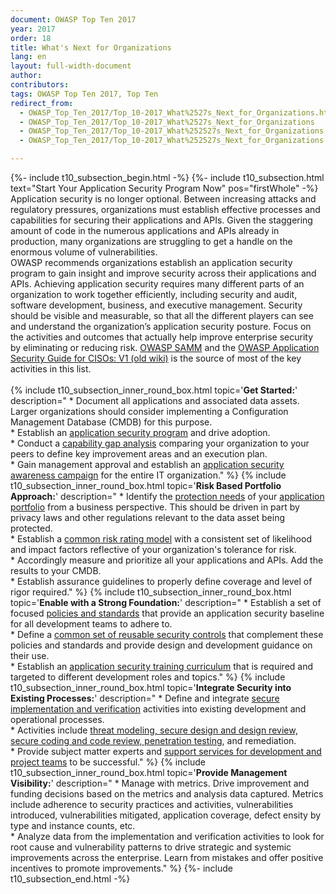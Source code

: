 ```yaml
---
document: OWASP Top Ten 2017
year: 2017
order: 18
title: What's Next for Organizations
lang: en
layout: full-width-document
author:
contributors:
tags: OWASP Top Ten 2017, Top Ten
redirect_from:
  - OWASP_Top_Ten_2017/Top_10-2017_What%2527s_Next_for_Organizations.html
  - OWASP_Top_Ten_2017/Top_10-2017_What%2527s_Next_for_Organizations
  - OWASP_Top_Ten_2017/Top_10-2017_What%252527s_Next_for_Organizations.html
  - OWASP_Top_Ten_2017/Top_10-2017_What%252527s_Next_for_Organizations

---
```


{%- include t10_subsection_begin.html -%}
{%- include t10_subsection.html text="Start Your Application Security Program Now" pos="firstWhole" -%}
Application security is no longer optional. Between increasing attacks and regulatory pressures, organizations must establish effective processes and capabilities for securing their applications and APIs. Given the staggering amount of code in the numerous applications and APIs already in production, many organizations are struggling to get a handle on the enormous volume of vulnerabilities.<br>
OWASP recommends organizations establish an application security program to gain insight and improve security across their applications and APIs. Achieving application security requires many different parts of an organization to work together efficiently, including security and audit, software development, business, and executive management. Security should be visible and measurable, so that all the different players can see and understand the organization’s application security posture. Focus on the activities and outcomes that actually help improve enterprise security by eliminating or reducing risk. [OWASP SAMM](/www-project-samm) and the [OWASP Application Security Guide for CISOs: V1 (old wiki)](https://wiki.owasp.org/index.php/Application_Security_Guide_For_CISOs) is the source of most of the key activities in this list.<br>
<br>
{% include t10_subsection_inner_round_box.html 
   topic='**Get Started:**' 
   description="
       * Document all applications and associated data assets. Larger organizations should consider implementing a Configuration Management Database (CMDB) for this purpose.<br>
       * Establish an [application security program](/www-project-samm) and drive adoption.<br>
       * Conduct a [capability gap analysis](/www-project-samm) comparing your organization to your peers to define key improvement areas and an execution plan.<br>
       * Gain management approval and establish an [application security awareness campaign](/www-project-samm) for the entire IT organization."
%}
{% include t10_subsection_inner_round_box.html 
   topic='**Risk Based Portfolio Approach:**' 
   description="
       * Identify the [protection needs](/www-project-samm) of your [application portfolio](/www-project-samm) from a business perspective. This should be driven in part by privacy laws and other regulations relevant to the data asset being protected.<br>
       * Establish a [common risk rating model](/www-community/OWASP_Risk_Rating_Methodology) with a consistent set of likelihood and impact factors reflective of your organization's tolerance for risk.<br>
       * Accordingly measure and prioritize all your applications and APIs. Add the results to your CMDB.<br>
       * Establish assurance guidelines to properly define coverage and level of rigor required."
%}
{% include t10_subsection_inner_round_box.html 
   topic='**Enable with a Strong Foundation:**' 
   description="
       * Establish a set of focused [policies and standards](/www-project-samm) that provide an application security baseline for all development teams to adhere to.<br>
       * Define a [common set of reusable security controls](/www-project-security-knowledge-framework) that complement these policies and standards and provide design and development guidance on their use.<br>
       * Establish an [application security training curriculum](/www-project-samm) that is required and targeted to different development roles and topics."
%}
{% include t10_subsection_inner_round_box.html 
   topic='**Integrate Security into Existing Processes:**' 
   description="
       * Define and integrate [secure implementation and verification](/www-project-samm) activities into existing development and operational processes.<br>
       * Activities include [threat modeling, secure design and design review, secure coding and code review, penetration testing](/www-project-samm), and remediation.<br>
       * Provide subject matter experts and [support services for development and project teams](/www-project-samm) to be successful."
%}
{% include t10_subsection_inner_round_box.html 
   topic='**Provide Management Visibility:**' 
   description="
       * Manage with metrics. Drive improvement and funding decisions based on the metrics and analysis data captured. Metrics include adherence to security practices and activities, vulnerabilities introduced, vulnerabilities mitigated, application coverage, defect ensity by type and instance counts, etc.<br>
       * Analyze data from the implementation and verification activities to look for root cause and vulnerability patterns to drive strategic and systemic improvements across the enterprise. Learn from mistakes and offer positive incentives to promote improvements."
%}
{%- include t10_subsection_end.html -%}